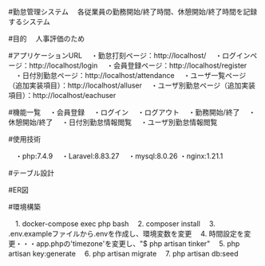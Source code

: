#勤怠管理システム
　各従業員の勤務開始/終了時間、休憩開始/終了時間を記録するシステム

#目的
　人事評価のため

#アプリケーションURL
　・勤怠打刻ページ：http://localhost/
　・ログインページ：http://localhost/login
　・会員登録ページ：http://localhost/register
　・日付別勤怠ページ：http://localhost/attendance
　・ユーザ一覧ページ（追加実装項目）：http://localhost/alluser
　・ユーザ別勤怠ページ（追加実装項目）：http://localhost/eachuser

#機能一覧
　・会員登録
　・ログイン
　・ログアウト
　・勤務開始/終了
　・休憩開始/終了
　・日付別勤怠情報閲覧
　・ユーザ別勤怠情報閲覧

#使用技術

　・php:7.4.9
　・Laravel:8.83.27
　・mysql:8.0.26
  ・nginx:1.21.1

#テーブル設計

#ER図

#環境構築

　1. docker-compose exec php bash
　2. composer install
　3. .env.exampleファイルから.envを作成し、環境変数を変更
　4. 時間設定を変更・・・app.phpの'timezone'を変更し、"$ php artisan tinker"
　5. php artisan key:generate
　6. php artisan migrate
　7. php artisan db:seed
